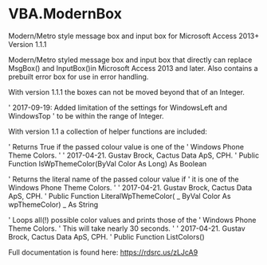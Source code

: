 # VBA.ModernBox
Modern/Metro style message box and input box for Microsoft Access 2013+
Version 1.1.1

Modern/Metro styled message box and input box that directly can replace MsgBox() and InputBox()in Microsoft Access 2013 and later.
Also contains a prebuilt error box for use in error handling.

With version 1.1.1 the boxes can not be moved beyond that of an Integer.

' 2017-09-19: Added limitation of the settings for WindowsLeft and WindowsTop
'             to be within the range of Integer.

With version 1.1 a collection of helper functions are included:


' Returns True if the passed colour value is one of the
' Windows Phone Theme Colors.
'
' 2017-04-21. Gustav Brock, Cactus Data ApS, CPH.
'
Public Function IsWpThemeColor(ByVal Color As Long) As Boolean


' Returns the literal name of the passed colour value if
' it is one of the Windows Phone Theme Colors.
'
' 2017-04-21. Gustav Brock, Cactus Data ApS, CPH.
'
Public Function LiteralWpThemeColor( _
    ByVal Color As wpThemeColor) _
    As String


' Loops all(!) possible color values and prints those of the
' Windows Phone Theme Colors.
' This will take nearly 30 seconds.
'
' 2017-04-21. Gustav Brock, Cactus Data ApS, CPH.
'
Public Function ListColors()



Full documentation is found here: https://rdsrc.us/zLJcA9
